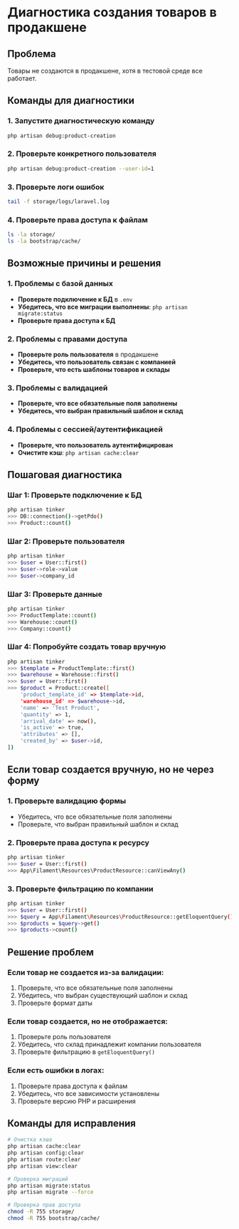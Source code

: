 # Диагностика создания товаров в продакшене

## Проблема
Товары не создаются в продакшене, хотя в тестовой среде все работает.

## Команды для диагностики

### 1. Запустите диагностическую команду
```bash
php artisan debug:product-creation
```

### 2. Проверьте конкретного пользователя
```bash
php artisan debug:product-creation --user-id=1
```

### 3. Проверьте логи ошибок
```bash
tail -f storage/logs/laravel.log
```

### 4. Проверьте права доступа к файлам
```bash
ls -la storage/
ls -la bootstrap/cache/
```

## Возможные причины и решения

### 1. Проблемы с базой данных
- **Проверьте подключение к БД** в `.env`
- **Убедитесь, что все миграции выполнены**: `php artisan migrate:status`
- **Проверьте права доступа к БД**

### 2. Проблемы с правами доступа
- **Проверьте роль пользователя** в продакшене
- **Убедитесь, что пользователь связан с компанией**
- **Проверьте, что есть шаблоны товаров и склады**

### 3. Проблемы с валидацией
- **Проверьте, что все обязательные поля заполнены**
- **Убедитесь, что выбран правильный шаблон и склад**

### 4. Проблемы с сессией/аутентификацией
- **Проверьте, что пользователь аутентифицирован**
- **Очистите кэш**: `php artisan cache:clear`

## Пошаговая диагностика

### Шаг 1: Проверьте подключение к БД
```bash
php artisan tinker
>>> DB::connection()->getPdo()
>>> Product::count()
```

### Шаг 2: Проверьте пользователя
```bash
php artisan tinker
>>> $user = User::first()
>>> $user->role->value
>>> $user->company_id
```

### Шаг 3: Проверьте данные
```bash
php artisan tinker
>>> ProductTemplate::count()
>>> Warehouse::count()
>>> Company::count()
```

### Шаг 4: Попробуйте создать товар вручную
```bash
php artisan tinker
>>> $template = ProductTemplate::first()
>>> $warehouse = Warehouse::first()
>>> $user = User::first()
>>> $product = Product::create([
    'product_template_id' => $template->id,
    'warehouse_id' => $warehouse->id,
    'name' => 'Test Product',
    'quantity' => 1,
    'arrival_date' => now(),
    'is_active' => true,
    'attributes' => [],
    'created_by' => $user->id,
])
```

## Если товар создается вручную, но не через форму

### 1. Проверьте валидацию формы
- Убедитесь, что все обязательные поля заполнены
- Проверьте, что выбран правильный шаблон и склад

### 2. Проверьте права доступа к ресурсу
```bash
php artisan tinker
>>> $user = User::first()
>>> App\Filament\Resources\ProductResource::canViewAny()
```

### 3. Проверьте фильтрацию по компании
```bash
php artisan tinker
>>> $user = User::first()
>>> $query = App\Filament\Resources\ProductResource::getEloquentQuery()
>>> $products = $query->get()
>>> $products->count()
```

## Решение проблем

### Если товар не создается из-за валидации:
1. Проверьте, что все обязательные поля заполнены
2. Убедитесь, что выбран существующий шаблон и склад
3. Проверьте формат даты

### Если товар создается, но не отображается:
1. Проверьте роль пользователя
2. Убедитесь, что склад принадлежит компании пользователя
3. Проверьте фильтрацию в `getEloquentQuery()`

### Если есть ошибки в логах:
1. Проверьте права доступа к файлам
2. Убедитесь, что все зависимости установлены
3. Проверьте версию PHP и расширения

## Команды для исправления

```bash
# Очистка кэша
php artisan cache:clear
php artisan config:clear
php artisan route:clear
php artisan view:clear

# Проверка миграций
php artisan migrate:status
php artisan migrate --force

# Проверка прав доступа
chmod -R 755 storage/
chmod -R 755 bootstrap/cache/
``` 